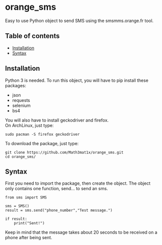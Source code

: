 # orange_sms
Easy to use Python object to send SMS using the smsmms.orange.fr tool.
## Table of contents
* [Installation](#installation)
* [Syntax](#syntax)
## Installation
Python 3 is needed.
To run this object, you will have to pip install these packages:
* json
* requests
* selenium
* bs4

You will also have to install geckodriver and firefox.  
On ArchLinux, just type:
```
sudo pacman -S firefox geckodriver
```
To download the package, just type:
```
git clone https://github.com/Math3mat1x/orange_sms.git
cd orange_sms/
```

## Syntax
First you need to import the package, then create the object. The object only contains one function, send... to send an sms.
```
from sms import SMS

sms = SMS()
result = sms.send("phone_number","Test message.")

if result:
	print("Sent!")
```
Keep in mind that the message takes about 20 seconds to be received on a phone after being sent.
